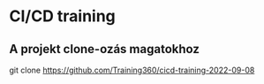 # CI/CD training

## A projekt clone-ozás magatokhoz

git clone https://github.com/Training360/cicd-training-2022-09-08